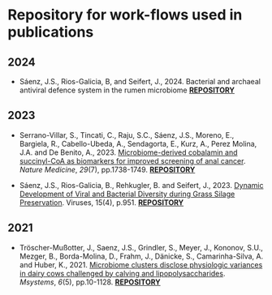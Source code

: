 # Repository for work-flows used in publications

## 2024

-   Sáenz, J.S., Rios-Galicia, B, and Seifert, J., 2024. Bacterial and archaeal antiviral defence system in the rumen microbiome [**REPOSITORY**](https://github.com/SebasSaenz/Papers_wf/tree/main/defence_rummen/code)

## **2023**

-   Serrano-Villar, S., Tincati, C., Raju, S.C., Sáenz, J.S., Moreno, E., Bargiela, R., Cabello-Ubeda, A., Sendagorta, E., Kurz, A., Perez Molina, J.A. and De Benito, A., 2023. [Microbiome-derived cobalamin and succinyl-CoA as biomarkers for improved screening of anal cancer](https://www.nature.com/articles/s41591-023-02407-3). *Nature Medicine*, *29*(7), pp.1738-1749. [**REPOSITORY**](https://github.com/sajanraju/SCRAtCH-Codes)

-   Sáenz, J.S., Rios-Galicia, B., Rehkugler, B. and Seifert, J., 2023. [Dynamic Development of Viral and Bacterial Diversity during Grass Silage Preservation](https://www.mdpi.com/1999-4915/15/4/951). Viruses, 15(4), p.951. [**REPOSITORY**](https://github.com/SebasSaenz/silage_timetrial)

## **2021**

-   Tröscher-Mußotter, J., Saenz, J.S., Grindler, S., Meyer, J., Kononov, S.U., Mezger, B., Borda-Molina, D., Frahm, J., Dänicke, S., Camarinha-Silva, A. and Huber, K., 2021. [Microbiome clusters disclose physiologic variances in dairy cows challenged by calving and lipopolysaccharides](https://journals.asm.org/doi/full/10.1128/msystems.00856-21). *Msystems*, *6*(5), pp.10-1128. [**REPOSITORY**](https://github.com/SebasSaenz/Troscher-Mussotter_Cow-enterotypes_2021)
